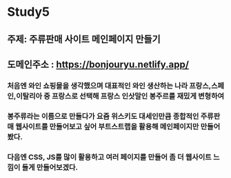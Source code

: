 # Study5
## 주제: 주류판매 사이트 메인페이지 만들기
## 도메인주소 : https://bonjouryu.netlify.app/
### 처음엔 와인 쇼핑몰을 생각했으며 대표적인 와인 생산하는 나라 프랑스,스페인,이탈리아 중 프랑스로 선택해 프랑스 인삿말인 봉주르를 재밌게 변형하여
### 봉주류라는 이름으로 만들다가 요즘 위스키도 대세인만큼 종합적인 주류판매 웹사이트를 만들어보고 싶어 부트스트랩을 활용해 메인페이지만 만들어봤다.
### 다음엔 CSS, JS를 많이 활용하고 여러 페이지를 만들어 좀 더 웹사이트 느낌이 들게 만들어보겠다.
